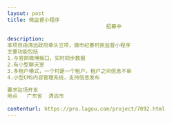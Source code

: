 ```yaml
---                
layout: post       
title: 微监督小程序
                                招募中
           
description: 
本项目由清远政府牵头立项，做市纪委村民监督小程序
主要功能包括
1.与官网微博接口，实时同步数据
2.有小型聊天室
3.多租户模式，一个村是一个租户，租户之间信息不串
4.小型CMS内容管理系统，支持信息发布

要求驻场开发
地点   广东省  清远市
     
contenturl: https://pro.lagou.com/project/7092.html      
---                 
```


